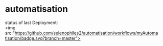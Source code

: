 # automatisation

status of last Deployment:<br>
<img src:"https://github.com/selenophiles2/automatisation/workflows/myAutomatisation/badge.svg?branch=master"><br>
